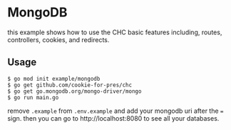 # MongoDB

this example shows how to use the CHC basic features including, routes, controllers, cookies, and redirects.

## Usage

    $ go mod init example/mongodb
    $ go get github.com/cookie-for-pres/chc
    $ go get go.mongodb.org/mongo-driver/mongo
    $ go run main.go

remove `.example` from `.env.example` and add your mongodb uri after the `=` sign.
then you can go to http://localhost:8080 to see all your databases.
